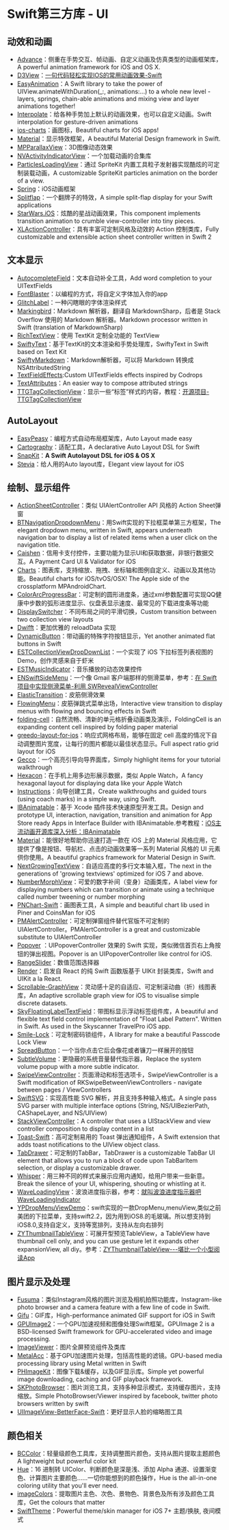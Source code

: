 # Swift第三方库 - UI
## 动效和动画
- [Advance][1]：侧重在手势交互、帧动画、自定义动画及仿真类型的动画框架库，A powerful animation framework for iOS and OS X.
- [D3View][2]：[一句代码轻松实现IOS的常用动画效果-Swift][3]
- [EasyAnimation][4]：A Swift library to take the power of UIView.animateWithDuration(\_:, animations:...) to a whole new level - layers, springs, chain-able animations and mixing view and layer animations together!
- [Interpolate][5]：给各种手势加上默认的动画效果，也可以自定义动画。Swift interpolation for gesture-driven animations
- [ios-charts][6]：画图标，Beautiful charts for iOS apps!
- [Material][7]：显示特效框架，A beautiful Material Design framework in Swift. 
- [MPParallaxView][8]：3D图像动态效果
- [NVActivityIndicatorView][9]：一个加载动画的合集库
- [ParticlesLoadingView][10]：通过 SpriteKit 内置工具粒子发射器实现酷炫的可定制装载动画，A customizable SpriteKit particles animation on the border of a view.
- [Spring][11]：iOS动画框架
- [Splitflap][12]：一个翻牌子的特效，A simple split-flap display for your Swift applications
- [StarWars.iOS][13]：炫酷的星战动画效果，This component implements transition animation to crumble view-controller into tiny pieces.
- [XLActionController][14]：具有丰富可定制风格及动效的 Action 控制类库，Fully customizable and extensible action sheet controller written in Swift 2

## 文本显示
- [AutocompleteField][15]：文本自动补全工具，Add word completion to your UITextFields
- [FontBlaster][16]：以编程的方式，将自定义字体加入你的app
- [GlitchLabel][17]：一种闪瞎眼的字体渲染样式
- [Markingbird][18]：Markdown 解析器，翻译自 MarkdownSharp，后者是 Stack Overflow 使用的 Markdown 解析器。Markdown processor written in Swift (translation of MarkdownSharp)
- [RichTextView][19]：使用 TextKit 定制全功能的 TextView
- [SwiftyText][20]：基于TextKit的文本渲染和手势处理库，SwiftyText in Swift based on Text Kit
- [SwiftyMarkdown][21]：Markdown解析器，可以将 Markdown 转换成 NSAttributedString
- [TextFieldEffects][22]:Custom UITextFields effects inspired by Codrops
- [TextAttributes][23]：An easier way to compose attributed strings
- [TTGTagCollectionView][24]：显示一些“标签”样式的内容，教程：[开源项目-TTGTagCollectionView][25]

## AutoLayout
- [EasyPeasy][26]：编程方式自动布局框架库，Auto Layout made easy
- [Cartography][27]：适配工具，A declarative Auto Layout DSL for Swift
 - [SnapKit][28]：**A Swift Autolayout DSL for iOS & OS X**
- [Stevia][29]：给人用的Auto layout库，Elegant view layout for iOS 

## 绘制、显示组件
- [ActionSheetController][30]：类似 UIAlertController API 风格的 Action Sheet弹窗
- [BTNavigationDropdownMenu][31]：用Swift实现的下拉框菜单第三方框架，The elegant dropdown menu, written in Swift, appears underneath navigation bar to display a list of related items when a user click on the navigation title.
- [Caishen][32]：信用卡支付控件，主要功能为显示UI和获取数据，非银行数据交互。A Payment Card UI & Validator for iOS
- [Charts][33]：图表库，支持缩放、拖拽、坐标轴和图例自定义、动画以及其他功能。Beautiful charts for iOS/tvOS/OSX! The Apple side of the crossplatform MPAndroidChart.
- [ColorArcProgressBar][34]：可定制的圆形进度条，通过xml参数配置可实现QQ健康中步数的弧形进度显示、仪盘表显示速度、最常见的下载进度条等功能
- [DisplaySwitcher][35]：不同布局之间的平滑切换，Custom transition between two collection view layouts
- [Dwifft][36]：更加优雅的 reloadData 实现
- [DynamicButton][37]：带动画的特殊字符按钮显示，Yet another animated flat buttons in Swift 
- [ESTCollectionViewDropDownList][38]：一个实现了 iOS 下拉标签列表视图的 Demo，创作灵感来自于虾米
- [ESTMusicIndicator][39]：音乐播放的动态效果控件
- [ENSwiftSideMenu][40]：一个像 Gmail 客户端那样的侧滑菜单，参考：[在 Swift 项目中实现侧滑菜单-利用 SWRevealViewController][41]
- [ElasticTransition][42]：皮筋侧滑效果
- [FlowingMenu][43]：皮筋弹跳式菜单出场，Interactive view transition to display menus with flowing and bouncing effects in Swift
- [folding-cell][44]：自然流畅、清新的单元格折叠动画类及演示，FoldingCell is an expanding content cell inspired by folding paper material
- [greedo-layout-for-ios][45]：响应式网格布局，能够在固定 cell 高度的情况下自动调整图片宽度，让每行的图片都能以最佳状态显示。Full aspect ratio grid layout for iOS
- [Gecco][46]：一个高亮引导向导界面库，Simply highlight items for your tutorial walkthrough
- [Hexacon][47]：在手机上用多边形展示数据，类似 Apple Watch，A fancy hexagonal layout for displaying data like your Apple Watch
- [Instructions][48]：向导创建工具，Create walkthroughs and guided tours (using coach marks) in a simple way, using Swift.
- [IBAnimatable][49]：基于 Xcode 插件技术快速原型开发工具。Design and prototype UI, interaction, navigation, transition and animation for App Store ready Apps in Interface Builder with IBAnimatable.参考教程：[iOS主流动画开源库深入分析：IBAnimatable][50]
- [Material][51]：能很好地帮助你迅速打造一款在 iOS 上的 Material 风格应用，它提供了像是按钮、导航栏、点击的动画效果等一系列 Material 风格的 UI 元素供你使用。A beautiful graphics framework for Material Design in Swift. 
- [NextGrowingTextView][52]：自适应高度的多行文本输入框，The next in the generations of 'growing textviews' optimized for iOS 7 and above.
- [NumberMorphView][53]：可爱的数字补间（变身）动画类库，A label view for displaying numbers which can transition or animate using a technique called number tweening or number morphing
- [PNChart-Swift][54]：画图表工具，A simple and beautiful chart lib used in Piner and CoinsMan for iOS
- [PMAlertController][55]：可定制弹窗组件替代官版不可定制的 UIAlertController。PMAlertController is a great and customizable substitute to UIAlertController
- [Popover][56] ：UIPopoverController 效果的 Swift 实现，类似微信首页右上角按钮的弹出视图。Popover is an UIPopoverController like control for iOS.
- [RangeSlider][57]：数值范围选择器
- [Render][58]：启发自 React 的纯 Swift 函数版基于 UIKit 封装类库，Swift and UIKit a la React.
- [Scrollable-GraphView][59]：灵动感十足的自适应、可定制滚动曲（折）线图表库，An adaptive scrollable graph view for iOS to visualise simple discrete datasets. 
- [SkyFloatingLabelTextField][60]：带图标显示浮动标签组件库，A beautiful and flexible text field control implementation of "Float Label Pattern". Written in Swift. As used in the Skyscanner TravelPro iOS app.
- [Smile-Lock][61]：可定制密码锁组件，A library for make a beautiful Passcode Lock View
- [SpreadButton][62]：一个当你点击它后会像花或者镰刀一样展开的按钮
- [SubtleVolume][63]：更隐蔽的系统音量替代指示器，Replace the system volume popup with a more subtle indicator.
- [SwipeViewController][64]：页面滑动和标签选项卡，SwipeViewController is a Swift modification of RKSwipeBetweenViewControllers - navigate between pages / ViewControllers
- [SwiftSVG][65]：实现高性能 SVG 解析，并且支持多种输入格式。A single pass SVG parser with multiple interface options (String, NS/UIBezierPath, CAShapeLayer, and NS/UIView)
- [StackViewController][66]：A controller that uses a UIStackView and view controller composition to display content in a list
- [Toast-Swift][67]：高可定制易用的 Toast 弹出通知组件，A Swift extension that adds toast notifications to the UIView object class.
- [TabDrawer][68]：可定制的TabBar，TabDrawer is a customizable TabBar UI element that allows you to run a block of code upon TabBarItem selection, or display a customizable drawer. 
- [Whisper][69]：用三种不同的样式来展示应用内通知，给用户带来一些新意。Break the silence of your UI, whispering, shouting or whistling at it. 
- [WaveLoadingView][70]：波浪进度指示器，参考：[就叫波浪进度指示器吧WaveLoadingIndicator][71]
- [YPDropMenuViewDemo][72]：swift实现的一款DropMenu,menuView,类似之前美团的下拉菜单，支持swift2.2，因为用到iOS8.的毛玻璃。所以想支持到iOS8.0,支持自定义，支持等宽排列，支持从左向右排列
- [ZYThumbnailTableView][73]：可展开型预览TableView，a TableView have thumbnail cell only, and you can use gesture let it expands other expansionView, all diy。参考：[ZYThumbnailTableView---堪比一个小型阅读App][74]

## 图片显示及处理
- [Fusuma][75]：类似Instagram风格的图片浏览及相机拍照功能库，Instagram-like photo browser and a camera feature with a few line of code in Swift.
- [Gifu][76]：GIF库，High-performance animated GIF support for iOS in Swift
- [GPUImage2][77]：一个GPU加速视频和图像处理Swift框架。GPUImage 2 is a BSD-licensed Swift framework for GPU-accelerated video and image processing.
- [ImageViewer][78]：图片全屏预览组件及类库
- [MetalAcc][79]：基于GPU加速图片处理，包括高性能的滤镜。GPU-based media processing library using Metal written in Swift
- [PHImageKit][80]：图像下载&缓存，以及GIF显示库。Simple yet powerful image downloading, caching and GIF playback framework.
- [SKPhotoBrowser][81]：图片浏览工具，支持多种显示模式，支持缓存图片，支持缩放。Simple PhotoBrowser/Viewer inspired by facebook, twitter photo browsers written by swift
- [UIImageView-BetterFace-Swift][82]：更好显示人脸的缩略图工具

## 颜色相关
- [BCColor][83]：轻量级颜色工具库，支持调整图片颜色，支持从图片提取主题颜色A lightweight but powerful color kit
- [Hue][84]：16 进制转 UIColor、判断颜色是深是浅、添加 Alpha 通道、设置渐变色、计算图片主要颜色……一切你能想到的颜色操作，Hue is the all-in-one coloring utility that you'll ever need. 
- [imageColors][85]：提取图片主色、次色、景物色、背景色及所有涉及颜色工具库，Get the colours that matter
- [SwiftTheme][86]：Powerful theme/skin manager for iOS 7+ 主题/换肤, 夜间模式

[1]:	https://github.com/storehouse/Advance "Advance"
[2]:	https://github.com/mozhenhau/D3View "D3View"
[3]:	http://mozhenhau.com/2015/06/08/D3View/ "一句代码轻松实现IOS的常用动画效果-Swift"
[4]:	https://github.com/icanzilb/EasyAnimation "EasyAnimation"
[5]:	https://github.com/marmelroy/Interpolate "Interpolate"
[6]:	https://github.com/danielgindi/ios-charts "ios-charts"
[7]:	https://github.com/CosmicMind/Material "Material"
[8]:	https://github.com/DroidsOnRoids/MPParallaxView "MPParallaxView"
[9]:	https://github.com/ninjaprox/NVActivityIndicatorView
[10]:	https://github.com/BalestraPatrick/ParticlesLoadingView "ParticlesLoadingView"
[11]:	https://github.com/MengTo/Spring "Spring"
[12]:	https://github.com/yannickl/Splitflap "Splitflap"
[13]:	https://github.com/Yalantis/StarWars.iOS "StarWars.iOS"
[14]:	https://github.com/xmartlabs/XLActionController "XLActionController"
[15]:	https://github.com/filipstefansson/AutocompleteField "AutocompleteField"
[16]:	https://github.com/ArtSabintsev/FontBlaster "FontBlaster"
[17]:	https://github.com/kciter/GlitchLabel "GlitchLabel"
[18]:	https://github.com/kristopherjohnson/Markingbird "Markingbird"
[19]:	https://github.com/kevinzhow/RichTextView "RichTextView"
[20]:	https://github.com/kejinlu/SwiftyText "SwiftyText"
[21]:	https://github.com/SimonFairbairn/SwiftyMarkdown
[22]:	https://github.com/raulriera/TextFieldEffects "TextFieldEffects"
[23]:	https://github.com/delba/TextAttributes "TextAttributes"
[24]:	https://github.com/zekunyan/TTGTagCollectionView "TTGTagCollectionView"
[25]:	http://tutuge.me/2015/12/31/TTGTagCollectionView/ "开源项目-TTGTagCollectionView"
[26]:	https://github.com/nakiostudio/EasyPeasy "EasyPeasy"
[27]:	https://github.com/robb/Cartography "Cartography"
[28]:	https://github.com/SnapKit/SnapKit "SnapKit"
[29]:	https://github.com/s4cha/Stevia "Stevia"
[30]:	https://github.com/cuzv/ActionSheetController "ActionSheetController"
[31]:	https://github.com/PhamBaTho/BTNavigationDropdownMenu "BTNavigationDropdownMenu"
[32]:	https://github.com/prolificinteractive/Caishen "Caishen"
[33]:	https://github.com/danielgindi/Charts
[34]:	https://github.com/Shinelw/ColorArcProgressBar "ColorArcProgressBar"
[35]:	https://github.com/Yalantis/DisplaySwitcher "DisplaySwitcher"
[36]:	https://github.com/jflinter/Dwifft "Dwifft"
[37]:	https://github.com/yannickl/DynamicButton "DynamicButton"
[38]:	https://github.com/Aufree/ESTCollectionViewDropDownList "ESTCollectionViewDropDownList"
[39]:	https://github.com/Aufree/ESTMusicIndicator "ESTMusicIndicator"
[40]:	https://github.com/evnaz/ENSwiftSideMenu "ENSwiftSideMenu"
[41]:	https://blog.coding.net/blog/Creating-a-Sidebar-Menu-Using-SWRevealViewController-in-Swift "在 Swift 项目中实现侧滑菜单-利用 SWRevealViewController"
[42]:	https://github.com/lkzhao/ElasticTransition "ElasticTransition"
[43]:	https://github.com/yannickl/FlowingMenu "FlowingMenu"
[44]:	https://github.com/Ramotion/folding-cell "folding-cell"
[45]:	https://github.com/500px/greedo-layout-for-ios "greedo-layout-for-ios"
[46]:	https://github.com/yukiasai/Gecco "Gecco"
[47]:	https://github.com/gautier-gdx/Hexacon "Hexacon"
[48]:	https://github.com/ephread/Instructions "Instructions"
[49]:	https://github.com/JakeLin/IBAnimatable "IBAnimatable"
[50]:	http://www.jianshu.com/p/5faf36e1f700 "iOS主流动画开源库深入分析<一>：IBAnimatable"
[51]:	https://github.com/CosmicMind/Material "Material"
[52]:	https://github.com/muukii/NextGrowingTextView "NextGrowingTextView"
[53]:	https://github.com/me-abhinav/NumberMorphView "NumberMorphView"
[54]:	https://github.com/kevinzhow/PNChart-Swift "PNChart-Swift"
[55]:	https://github.com/Codeido/PMAlertController "PMAlertController"
[56]:	https://github.com/cuzv/Popover "Popover：UIPopoverController 效果的 Swift 实现，类似微信首页右上角按钮的弹出视图"
[57]:	https://github.com/Zengzhihui/RangeSlider "RangeSlider"
[58]:	https://github.com/alexdrone/Render "Render"
[59]:	https://github.com/philackm/Scrollable-GraphView "Scrollable-GraphView"
[60]:	https://github.com/Skyscanner/SkyFloatingLabelTextField "SkyFloatingLabelTextField"
[61]:	https://github.com/liu044100/Smile-Lock "Smile-Lock"
[62]:	https://github.com/liuzhiyi1992/SpreadButton "SpreadButton"
[63]:	https://github.com/andreamazz/SubtleVolume "SubtleVolume"
[64]:	https://github.com/fortmarek/SwipeViewController "SwipeViewController"
[65]:	https://github.com/mchoe/SwiftSVG "SwiftSVG"
[66]:	https://github.com/seedco/StackViewController "StackViewController"
[67]:	https://github.com/scalessec/Toast-Swift "Toast-Swift"
[68]:	https://github.com/winslowdibona/TabDrawer "TabDrawer"
[69]:	https://github.com/hyperoslo/Whisper "Whisper"
[70]:	https://github.com/liuzhiyi1992/WaveLoadingView "WaveLoadingView"
[71]:	http://zyden.vicp.cc/waveloadingindicator/ "就叫波浪进度指示器吧WaveLoadingIndicator"
[72]:	https://github.com/MakeBetterMe/YPDropMenuViewDemo "YPDropMenuViewDemo"
[73]:	https://github.com/liuzhiyi1992/ZYThumbnailTableView "ZYThumbnailTableView"
[74]:	http://zyden.vicp.cc/zythumbnailtableview/
[75]:	https://github.com/ytakzk/Fusuma "Fusuma"
[76]:	https://github.com/kaishin/Gifu
[77]:	https://github.com/BradLarson/GPUImage2 "GPUImage2"
[78]:	https://github.com/MailOnline/ImageViewer "ImageViewer"
[79]:	https://github.com/wangjwchn/MetalAcc "MetalAcc"
[80]:	https://github.com/producthunt/PHImageKit "PHImageKit"
[81]:	https://github.com/suzuki-0000/SKPhotoBrowser
[82]:	https://github.com/croath/UIImageView-BetterFace-Swift "UIImageView-BetterFace-Swift"
[83]:	https://github.com/boycechang/BCColor "BCColor"
[84]:	https://github.com/hyperoslo/Hue "Hue"
[85]:	https://github.com/robipresotto/imageColors "imageColors"
[86]:	https://github.com/jiecao-fm/SwiftTheme "SwiftTheme"